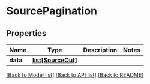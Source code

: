 # SourcePagination

## Properties
Name | Type | Description | Notes
------------ | ------------- | ------------- | -------------
**data** | [**list[SourceOut]**](SourceOut.md) |  | 

[[Back to Model list]](../README.md#documentation-for-models) [[Back to API list]](../README.md#documentation-for-api-endpoints) [[Back to README]](../README.md)


